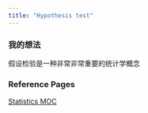 ```yaml
---
title: "Hypothesis test"
---
```





### 我的想法

 假设检验是一种非常非常重要的统计学概念

### Reference Pages

[Statistics MOC](Statistics%20MOC.md)